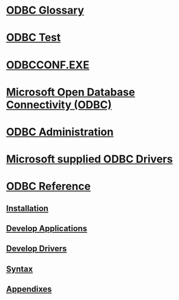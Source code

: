 # [ODBC Glossary](odbc-glossary.md)
# [ODBC Test](odbc-test.md)
# [ODBCCONF.EXE](odbcconf-exe.md)
# [Microsoft Open Database Connectivity (ODBC)](microsoft-open-database-connectivity-odbc.md)

# [ODBC Administration](./admin/TOC.md)
# [Microsoft  supplied ODBC Drivers](./microsoft/TOC.md)

# [ODBC Reference](./reference/TOC.md)
## [Installation](./reference/install/TOC.md)
## [Develop Applications](./reference/develop-app/TOC.md)
## [Develop Drivers ](./reference/develop-driver/TOC.md)
## [Syntax](./reference/syntax/TOC.md)
## [Appendixes](./reference/appendixes/TOC.md)